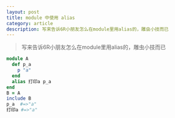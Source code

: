 ```yaml
---
layout: post
title: module 中使用 alias
category: article
description: 写来告诉6R小朋友怎么在module里用alias的，雕虫小技而已
---
```

<blockquote>写来告诉6R小朋友怎么在module里用alias的，雕虫小技而已</blockquote>

```Ruby
module A
  def p_a
    p "a"
  end
  alias 打印a p_a
end
B = A
include B
p_a  #=>"a"
打印a	#=>"a"
```
